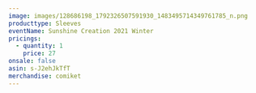 ```yaml
---
image: images/128686198_1792326507591930_1483495714349761785_n.png
producttype: Sleeves
eventName: Sunshine Creation 2021 Winter
pricings:
  - quantity: 1
    price: 27
onsale: false
asin: s-J2ehJkTfT
merchandise: comiket
---
```

